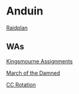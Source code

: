 # Anduin

[Raidplan](https://raidplan.io/plan/Pn54oLFOQrxk8v9X)

## WAs

[Kingsmourne Assignments](https://wago.io/hccbCFRaz)

[March of the Damned](https://wago.io/zQj1QaQlS)

[CC Rotation](https://wago.io/U73cfKedH)